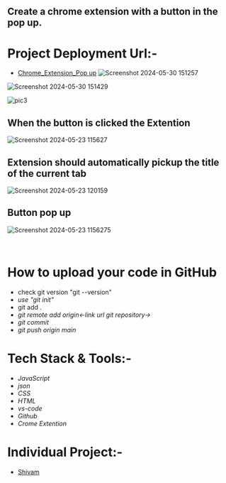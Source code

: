 ## Create a chrome extension with a button in the pop up. 
# Project Deployment Url:- 
  - [Chrome_Extension_Pop up](https://youtu.be/K5RuWUMJXcQ?si=b1Xps6bZGWXbrMq5)
![Screenshot 2024-05-30 151257](https://github.com/shivamji642002/chrome_extension/assets/96495804/4d907a76-8929-4a2e-a0f6-09834803088c)

![Screenshot 2024-05-30 151429](https://github.com/shivamji642002/chrome_extension/assets/96495804/c166dec3-dc90-4315-b125-bbf104b0ba2d)

![pic3](https://github.com/shivamji642002/Netflix_Clone_Shivam/assets/96495804/c6757b1e-ebe1-45c1-9a3f-4bd7ffd40083)
## When the button is clicked the Extention
![Screenshot 2024-05-23 115627](https://github.com/shivamji642002/Netflix_Clone_Shivam/assets/96495804/f8090180-133f-484d-9100-90459ea02089)
## Extension should automatically pickup the title of the current tab 
![Screenshot 2024-05-23 120159](https://github.com/shivamji642002/Netflix_Clone_Shivam/assets/96495804/10174a87-2fb8-4b57-818e-1ccdd372c0fa)
## Button pop up
![Screenshot 2024-05-23 1156275](https://github.com/shivamji642002/Netflix_Clone_Shivam/assets/96495804/dcf6be1f-989b-4853-9125-0983d05f8a35)

<br/>


# How to upload your code in GitHub
 - check git version "git --version"
 - *use "git init"*
 - git add .
 - *git remote add origin<-link url git repository->*
 - *git commit*
 - *git push origin main*
# Tech Stack & Tools:-
- *JavaScript*
- *json*
- *CSS*
- *HTML*
- *vs-code*
- *Github*
- *Crome Extention*
 
# Individual Project:- 
  - [Shivam](https://github.com/shivamji642002)
  





